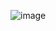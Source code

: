 ![image](https://github.com/BREUCHT27/rtippo/assets/119112204/039ae860-bb1b-4939-846c-b8f78af11915)
